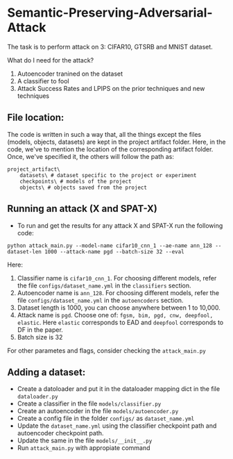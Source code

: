 # Semantic-Preserving-Adversarial-Attack

The task is to perform attack on 3: CIFAR10, GTSRB and MNIST dataset.

What do I need for the attack?
1. Autoencoder tranined on the dataset
2. A classifier to fool
3. Attack Success Rates and LPIPS on the prior techniques and new techniques

## File location:

The code is written in such a way that, all the things except the files (models, objects, datasets) are kept in the project artifact folder. Here, in the code, we've to mention the location of the corresponding artifact folder. Once, we've specified it, the others will follow the path as:

```
project_artifact\
    datasets\ # dataset specific to the project or experiment
    checkpoints\ # models of the project
    objects\ # objects saved from the project
```

## Running an attack (X and SPAT-X)
- To run and get the results for any attack X and SPAT-X run the following code:
```
python attack_main.py --model-name cifar10_cnn_1 --ae-name ann_128 --dataset-len 1000 --attack-name pgd --batch-size 32 --eval
```
Here:
1. Classifier name is ```cifar10_cnn_1```. For choosing different models, refer the file ```configs/dataset_name.yml``` in the ```classifiers``` section.
2. Autoencoder name is ```ann_128```. For choosing different models, refer the file ```configs/dataset_name.yml``` in the ```autoencoders``` section.
3. Dataset length is 1000, you can choose anywhere between 1 to 10,000.
4. Attack name is ```pgd```. Choose one of: ```fgsm, bim, pgd, cnw, deepfool, elastic```. Here ```elastic``` corresponds to EAD and ```deepfool``` corresponds to DF in the paper.
5. Batch size is 32

For other parametes and flags, consider checking the ```attack_main.py```

## Adding a dataset:
- Create a datoloader and put it in the dataloader mapping dict in the file ```dataloader.py```
- Create a classifier in the file ```models/classifier.py```
- Create an autoencoder in the file ```models/autoencoder.py```
- Create a config file in the folder ```configs/``` as ```dataset_name.yml```
- Update the ```dataset_name.yml``` using the classifier checkpoint path and autoencoder checkpoint path.
- Update the same in the file ```models/__init__.py```
- Run ```attack_main.py``` with appropiate command
